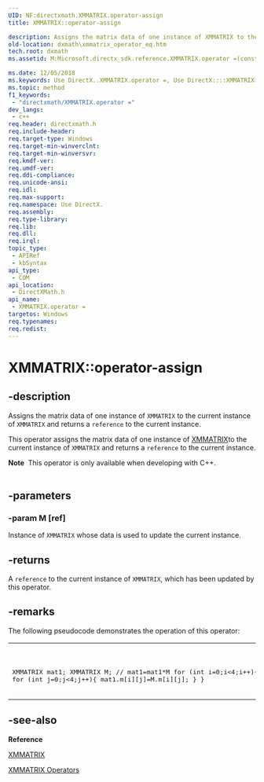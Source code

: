 ```yaml
---
UID: NF:directxmath.XMMATRIX.operator-assign
title: XMMATRIX::operator-assign

description: Assigns the matrix data of one instance of XMMATRIX to the current instance of XMMATRIX and returns a reference to the current instance.
old-location: dxmath\xmmatrix_operator_eq.htm
tech.root: dxmath
ms.assetid: M:Microsoft.directx_sdk.reference.XMMATRIX.operator =(const XMMATRIX)

ms.date: 12/05/2018
ms.keywords: Use DirectX..XMMATRIX.operator =, Use DirectX::::XMMATRIX::operator =, XMMATRIX structure [DirectX Math Support APIs],operator = method, XMMATRIX.operator =, XMMATRIX.operator-assign, XMMATRIX.operator=, XMMATRIX::operator-assign, XMMATRIX::operator=, dxmath.xmmatrix_operator_eq, operator = method [DirectX Math Support APIs], operator = method [DirectX Math Support APIs],XMMATRIX structure, operator=
ms.topic: method
f1_keywords: 
 - "directxmath/XMMATRIX.operator ="
dev_langs:
 - c++
req.header: directxmath.h
req.include-header: 
req.target-type: Windows
req.target-min-winverclnt: 
req.target-min-winversvr: 
req.kmdf-ver: 
req.umdf-ver: 
req.ddi-compliance: 
req.unicode-ansi: 
req.idl: 
req.max-support: 
req.namespace: Use DirectX.
req.assembly: 
req.type-library: 
req.lib: 
req.dll: 
req.irql: 
topic_type:
 - APIRef
 - kbSyntax
api_type:
 - COM
api_location:
 - DirectXMath.h
api_name:
 - XMMATRIX.operator =
targetos: Windows
req.typenames: 
req.redist: 
---
```


# XMMATRIX::operator-assign


## -description


Assigns the matrix data of one instance of <code>XMMATRIX</code> to the current instance of
	<code>XMMATRIX</code> and returns a <code>reference</code> to the current instance.  
    

This operator assigns the matrix data of one instance of <a href="https://msdn.microsoft.com/64dd4128-103b-4d54-98f3-cc908170d81c">XMMATRIX</a>to the current instance of <code>XMMATRIX</code> and returns a <code>reference</code> to the current
	instance.
<div class="alert"><b>Note</b>  This operator is only available when developing with C++.</div><div> </div>

## -parameters




### -param M [ref]

Instance of <code>XMMATRIX</code> whose data
      is used to update the current instance.


## -returns



A <code>reference</code> to the current instance of <code>XMMATRIX</code>, which has been updated by this operator.




## -remarks



The following pseudocode demonstrates the operation of this operator:

<div class="code"><span codelanguage=""><table>
<tr>
<th></th>
</tr>
<tr>
<td>
<pre>
   
   XMMATRIX mat1;
   XMMATRIX M;
   // mat1=mat1*M
   for (int i=0;i&lt;4;i++){
       for (int j=0;j&lt;4;j++){
           mat1.m[i][j]=M.m[i][j];
       }
   }
    </pre>
</td>
</tr>
</table></span></div>



## -see-also




<b>Reference</b>



<a href="https://msdn.microsoft.com/64dd4128-103b-4d54-98f3-cc908170d81c">XMMATRIX</a>



<a href="https://msdn.microsoft.com/74deddbd-0472-43fd-8ad6-2e933812eb14">XMMATRIX Operators</a>
 

 

